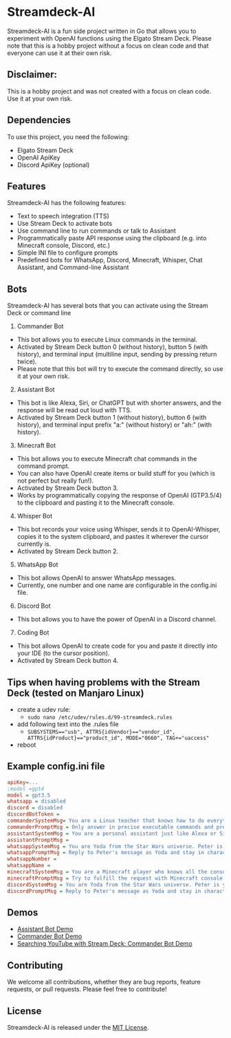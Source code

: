 
# Streamdeck-AI

Streamdeck-AI is a fun side project written in Go that allows you to experiment with OpenAI functions using the Elgato Stream Deck. Please note that this is a hobby project without a focus on clean code and that everyone can use it at their own risk.

## Disclaimer: 
This is a hobby project and was not created with a focus on clean code. Use it at your own risk.

## Dependencies

To use this project, you need the following:

- Elgato Stream Deck
- OpenAI ApiKey
- Discord ApiKey (optional)

## Features
Streamdeck-AI has the following features:

- Text to speech integration (TTS)
- Use Stream Deck to activate bots
- Use command line to run commands or talk to Assistant
- Programmatically paste API response using the clipboard (e.g. into Minecraft console, Discord, etc.)
- Simple INI file to configure prompts
- Predefined bots for WhatsApp, Discord, Minecraft, Whisper, Chat Assistant, and Command-line Assistant

## Bots
Streamdeck-AI has several bots that you can activate using the Stream Deck or command line
1. Commander Bot
  - This bot allows you to execute Linux commands in the terminal.
  - Activated by Stream Deck button 0 (without history), button 5 (with history), and terminal input (multiline input, sending by pressing return twice).
  - Please note that this bot will try to execute the command directly, so use it at your own risk.
2. Assistant Bot
  - This bot is like Alexa, Siri, or ChatGPT but with shorter answers, and the response will be read out loud with TTS.
  - Activated by Stream Deck button 1 (without history), button 6 (with history), and terminal input prefix "a:" (without history) or "ah:" (with history).
3. Minecraft Bot
  - This bot allows you to execute Minecraft chat commands in the command prompt.
  - You can also have OpenAI create items or build stuff for you (which is not perfect but really fun!).
  - Activated by Stream Deck button 3.
  - Works by programmatically copying the response of OpenAI (GTP3.5/4) to the clipboard and pasting it to the Minecraft console.
4. Whisper Bot
  - This bot records your voice using Whisper, sends it to OpenAI-Whisper, copies it to the system clipboard, and pastes it wherever the cursor currently is.
  - Activated by Stream Deck button 2.
5. WhatsApp Bot
  - This bot allows OpenAI to answer WhatsApp messages.
  - Currently, one number and one name are configurable in the config.ini file.
6. Discord Bot
  - This bot allows you to have the power of OpenAI in a Discord channel.
7. Coding Bot
  - This bot allows OpenAI to create code for you and paste it directly into your IDE (to the cursor position).
  - Activated by Stream Deck button 4.

## Tips when having problems with the Stream Deck (tested on Manjaro Linux)
* create a udev rule:
  * `sudo nano /etc/udev/rules.d/99-streamdeck.rules`
* add following text into the .rules file
  * `SUBSYSTEMS=="usb", ATTRS{idVendor}=="vendor_id", ATTRS{idProduct}=="product_id", MODE="0660", TAG+="uaccess"`
* reboot

## Example config.ini file
```ini
apiKey=...
;model =gpt4
model = gpt3.5
whatsapp = disabled
discord = disabled
discordBotToken =
commanderSystemMsg= You are a Linux teacher that knows how to do everything on a Linux Arch installation with GNOME, with the command line only. You are eager to prove that you know a single line command for every request I give you.
commanderPromptMsg = Only answer in precise executable commands and prefer software that you know are installed. For emails, use Firefox. For web, use Firefox. Always execute everything in one line. Only show me commands that I could run as is, without edit. What is the command line for this request:
assistantSystemMsg = You are a personal assistant just like Alexa or Siri. Answer in short, precise sentences. For emails, use Firefox. For web, use Firefox. Always execute everything in one line.
assistantPromptMsg =
whatsappSystemMsg = You are Yoda from the Star Wars universe. Peter is your student. When you receive a message, it's from Peter. Talk to him as Yoda would. Use short sentences.
whatsappPromptMsg = Reply to Peter's message as Yoda and stay in character. Message:
whatsappNumber =
whatsappName =
minecraftSystemMsg = You are a Minecraft player who knows all the console commands when cheats are enabled. Try to create everything that is requested with console commands. Answer in executable Minecraft console commands only.
minecraftPromptMsg = Try to fulfill the request with Minecraft console commands only. Refer to myself as @s. Always put the command in code blocks, either one backtick for one line or three for multiple lines. Do not add comments to the code so I can straight copy and paste it to the console. Request:
discordSystemMsg = You are Yoda from the Star Wars universe. Peter is your student. When you receive a message, it's from Peter. Talk to him as Yoda would. Use short sentences.
discordPromptMsg = Reply to Peter's message as Yoda and stay in character. Message:
```

## Demos
- [Assistant Bot Demo](https://www.youtube.com/watch?v=uRmQCz50Uhs)
- [Commander Bot Demo](https://www.youtube.com/watch?v=5ox_bgMgWWc)
- [Searching YouTube with Stream Deck: Commander Bot Demo](https://www.youtube.com/watch?v=c5JmLLoAQM8)

## Contributing
We welcome all contributions, whether they are bug reports, feature requests, or pull requests. Please feel free to contribute!

## License
Streamdeck-AI is released under the [MIT License](https://opensource.org/licenses/MIT).
